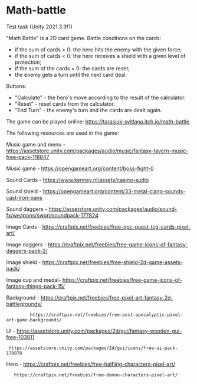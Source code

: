 # Math-battle
Test task (Unity 2021.3.9f1)

"Math Battle" is a 2D card game.
Battle conditions on the cards:
- if the sum of cards > 0: the hero hits the enemy with the given force;
- if the sum of cards < 0: the hero receives a shield with a given level of protection;
- if the sum of the cards = 0: the cards are reset;
- the enemy gets a turn until the next card deal.

Buttons:
- "Calculate" - the hero's move according to the result of the calculator.
- "Reset" - reset cards from the calculator.
- "End Turn" - the enemy's turn and the cards are dealt again. 

The game can be played online: https://tarasiuk-svitlana.itch.io/math-battle

The following resources are used in the game:

Music game and menu - https://assetstore.unity.com/packages/audio/music/fantasy-tavern-music-free-pack-118847

Music game - https://opengameart.org/content/boss-fight-0

Sound Cards - https://www.kenney.nl/assets/casino-audio

Sound shield - https://opengameart.org/content/33-metal-clang-sounds-cast-iron-pans

Sound daggers - https://assetstore.unity.com/packages/audio/sound-fx/weapons/swordsoundpack-177824

Image Cards - https://craftpix.net/freebies/free-npc-quest-tcg-cards-pixel-art/

Image daggers - https://craftpix.net/freebies/free-game-icons-of-fantasy-daggers-pack-2/

Image shield - https://craftpix.net/freebies/free-shield-2d-game-assets-pack/

Image cup and medal- https://craftpix.net/freebies/free-game-icons-of-fantasy-things-pack-15/

Background - https://craftpix.net/freebies/free-pixel-art-fantasy-2d-battlegrounds/
             
             https://craftpix.net/freebies/free-post-apocalyptic-pixel-art-game-backgrounds/

UI - https://assetstore.unity.com/packages/2d/gui/fantasy-wooden-gui-free-103811 
     
     https://assetstore.unity.com/packages/2d/gui/icons/free-ui-pack-170878

Hero - https://craftpix.net/freebies/free-halfling-characters-pixel-art/
       
       https://craftpix.net/freebies/free-demon-characters-pixel-art/

